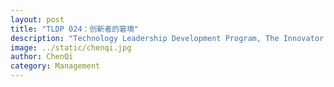```yaml
---
layout: post
title: "TLDP 024：创新者的窘境"
description: "Technology Leadership Development Program, The Innovator's Dilemma"
image: ../static/chenqi.jpg
author: ChenQi
category: Management
---
```

